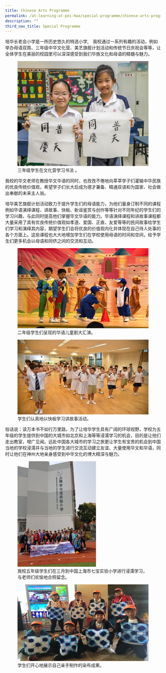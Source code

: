 ```yaml
---
title: Chinese Arts Programme
permalink: /at-learning-at-pei-hwa/special-programme/chinese-arts-programme/
description: ""
third_nav_title: Special Programme
---
```

培华长老会小学是一所历史悠久的特选小学,　我校通过一系列有趣的活动，例如举办母语双周、三年级中华文化营、美艺旗舰计划活动和传统节日庆祝会等等，让全体学生在美丽的校园里可以深深感受到我们华族文化和母语的精髓与魅力。

<figure>
<img src="/images/Learning%20Calligraphy%20by%20Students.jpg">
<figcaption>三年级学生在文化营学习书法 。</figcaption>
</figure>

我校的华文老师在教授华文华语的同时，也孜孜不倦地向莘莘学子们灌输中华民族的优良传统价值观，希望学子们长大后成为德才兼备、精通双语和为国家、社会做出奉献的未来主人翁。  
  
培华美艺旗舰计划活动致力于提升学生们的母语能力，为他们量身订制不同的课程例如华语演绎课程、讲故事、快板、新谣鉴赏与创作等等针对不同年纪的学生们的学习兴趣，与此同时提高他们掌握华文华语的能力。华语演绎课程和讲故事课程都大量采用了具有优良传统价值观如孝道、爱国、正直、友爱等等的民间故事给学生们学习和演绎其内容，期望学生们会将优良的价值观内化并体现在自己待人处事的各个方面上。这些课程也大大地增加学生们在学校使用母语的时间和空间，给予学生们更多机会以母语和同侪之间的交流和互动。


<figure>
<img src="/images/Children%20Mass%20Chinese%20Performance.jpg">
<figcaption>二年级学生们呈现的华语儿童剧大汇演。</figcaption>
</figure>

<figure>
<img src="/images/Telling%20Story%20Activity.jpg">
<figcaption>学生们认真地以快板学习讲故事活动。</figcaption>
</figure>


俗话说：读万本书不如行万里路，为了让培华学生具有广阔的环球视野，学校为五年级的学生提供到中国的大城市如北京和上海等等浸濡学习的机会，目的是让他们走出教室，增广见闻。远赴中国各大城市的学习之旅更让学生有宝贵的机会到中国当地的学校浸濡并与当地的学生进行交流互动建立友谊、大量使用华文和华语，同时让他们在神州大地亲身感受到中华文化的博大精深与魅力。



<figure>
<img src="/images/Chinese%20Culture%20Explorer.jpg" style="width:60%">
<figcaption>我校五年级学生们在三月到中国上海市七宝实验小学进行浸濡学习，与老师们欢愉地合照留念。</figcaption>
</figure>

<figure>
<img src="/images/Hand-Made%20Dye%20Production.jpg">
<figcaption>学生们开心地展示自己亲手制作的染布成果。</figcaption>
</figure>

